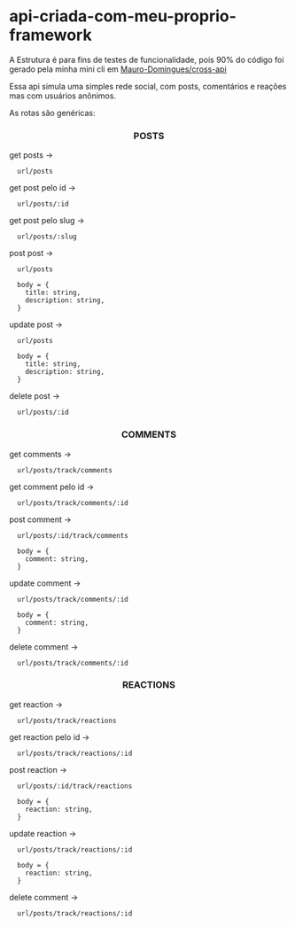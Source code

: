 ﻿# api-criada-com-meu-proprio-framework

A Estrutura é para fins de testes de funcionalidade, pois 90% do código foi gerado pela minha mini cli em [Mauro-Domingues/cross-api](https://github.com/Mauro-Domingues/cross-api)

Essa api simula uma simples rede social, com posts, comentários e reações mas com usuários anônimos.

As rotas são genéricas:

<h3 align="center">POSTS</h3>

get posts -> <br>
```
  url/posts
  ```
get post pelo id -> <br>
```
  url/posts/:id
  ```
get post pelo slug -> <br>
```
  url/posts/:slug
  ```
post post -> <br>
```
  url/posts 

  body = {
    title: string,
    description: string,
  }
  ```
update post -> <br>
```
  url/posts 

  body = {
    title: string,
    description: string,
  }
  ```
delete post -> <br>
```
  url/posts/:id
  ```
  
<h3 align="center">COMMENTS</h3>

get comments -> <br>
```
  url/posts/track/comments
  ```
get comment pelo id -> <br>
```
  url/posts/track/comments/:id
  ```
post comment -> <br>
```
  url/posts/:id/track/comments

  body = {
    comment: string,
  }
  ```
update comment -> <br>
```
  url/posts/track/comments/:id

  body = {
    comment: string,
  }
  ```
delete comment -> <br>
```
  url/posts/track/comments/:id
  ```
  
<h3 align="center">REACTIONS</h3>

get reaction -> <br>
```
  url/posts/track/reactions
  ```
get reaction pelo id -> <br>
```
  url/posts/track/reactions/:id
  ```
post reaction -> <br>
```
  url/posts/:id/track/reactions

  body = {
    reaction: string,
  }
  ```
update reaction -> <br>
```
  url/posts/track/reactions/:id

  body = {
    reaction: string,
  }
  ```
delete comment -> <br>
```
  url/posts/track/reactions/:id
  ```
